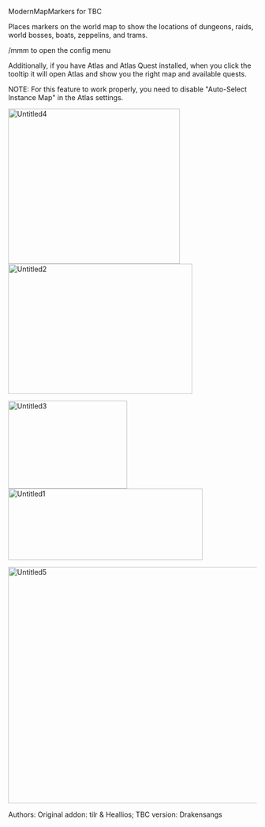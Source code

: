 ModernMapMarkers for TBC

Places markers on the world map to show the locations of dungeons, raids, world bosses, boats, zeppelins, and trams.

/mmm to open the config menu

Additionally, if you have Atlas and Atlas Quest installed, when you click the tooltip it will open Atlas and show you the right map and available quests.

NOTE: For this feature to work properly, you need to disable "Auto-Select Instance Map" in the Atlas settings.

<img width="348" height="315" alt="Untitled4" src="https://github.com/user-attachments/assets/0e4760ee-fdbf-477f-b47b-8c85dd3bc8bb" /> <img width="373" height="264" alt="Untitled2" src="https://github.com/user-attachments/assets/8a81100d-d401-4a93-86ec-69437e53feab" />

<img width="241" height="178" alt="Untitled3" src="https://github.com/user-attachments/assets/3eb2fdcc-55aa-4596-8bbd-398ab7d2da44" /> <img width="394" height="145" alt="Untitled1" src="https://github.com/user-attachments/assets/78bbb456-50e3-41d9-8302-07f9794159df" />

<img width="520" height="480" alt="Untitled5" src="https://github.com/user-attachments/assets/808eb250-7e97-4ddf-a2ff-462cde774eee" />

Authors: Original addon: tilr & Heallios; TBC version: Drakensangs
